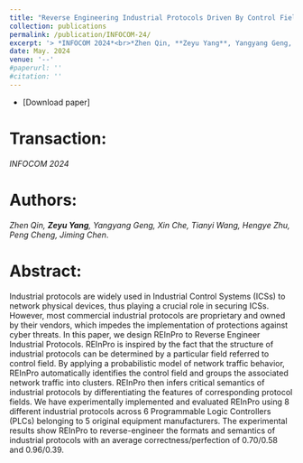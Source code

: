 ```yaml
---
title: "Reverse Engineering Industrial Protocols Driven By Control Fields"
collection: publications
permalink: /publication/INFOCOM-24/
excerpt: '> *INFOCOM 2024*<br>*Zhen Qin, **Zeyu Yang**, Yangyang Geng, Xin Che, Tianyi Wang, Hengye Zhu, Peng Cheng, Jiming Chen*.'
date: May. 2024
venue: '--'
#paperurl: ''
#citation: ''
---
```

- [Download paper]
<!-- (./files/PLCSage.pdf) -->

Transaction:
===
*INFOCOM 2024* 

Authors: 
===
*Zhen Qin, **Zeyu Yang**, Yangyang Geng, Xin Che, Tianyi Wang, Hengye Zhu, Peng Cheng, Jiming Chen*.

Abstract: 
===
Industrial protocols are widely used in Industrial Control Systems (ICSs) to network physical devices, thus playing a crucial role in securing ICSs. However, most commercial industrial protocols are proprietary and owned by their vendors, which impedes the implementation of protections against cyber threats. In this paper, we design REInPro to Reverse Engineer Industrial Protocols. REInPro is inspired by the fact that the structure of industrial protocols can be determined by a particular field referred to control field. By applying a probabilistic model of network traffic behavior, REInPro automatically identifies the control field and groups the associated network traffic into clusters. REInPro then infers critical semantics of industrial protocols by differentiating the features of corresponding protocol fields. We have experimentally implemented and evaluated REInPro using 8 different industrial protocols across 6 Programmable Logic Controllers (PLCs) belonging to 5 original equipment manufacturers. The experimental results show REInPro to reverse-engineer the formats and semantics of industrial protocols with an average correctness/perfection of 0.70/0.58 and 0.96/0.39.